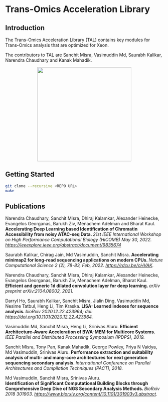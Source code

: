 # Trans-Omics Acceleration Library

## Introduction
The Trans-Omics Acceleration Library (TAL) contains key modules for Trans-Omics analysis that are optimized for Xeon.

The contributors to TAL are Sanchit Misra, Vasimuddin Md, Saurabh Kalikar, Narendra Chaudhary and Kanak Mahadik.

<p align="center">
<img src="https://github.com/IntelLabs/Open-Omics-Acceleration-Framework/blob/main/images/trans-omics-acceleration-lib.jpg" height="300"/a></br>
</p> 


## Getting Started
```sh
git clone --recursive <REPO URL>
make
```

## Publications

Narendra Chaudhary, Sanchit Misra, Dhiraj Kalamkar, Alexander Heinecke, Evangelos Georganas, Barukh Ziv, Menachem Adelman and Bharat Kaul.
<b> Accelerating Deep Learning based Identification of Chromatin Accessibility from noisy ATAC-seq Data. </b>
<i> 21st IEEE International Workshop on High Performance Computational Biology (HiCOMB) May 30, 2022. https://ieeexplore.ieee.org/abstract/document/9835674 </i>

Saurabh Kalikar, Chirag Jain, Md Vasimuddin, Sanchit Misra.
<b> Accelerating minimap2 for long-read sequencing applications on modern CPUs. </b>
<i> Nature Computational Science 2 (2), 78-83, Feb, 2022. https://rdcu.be/cHVAK. </i>

Narendra Chaudhary, Sanchit Misra, Dhiraj Kalamkar, Alexander Heinecke, Evangelos Georganas, Barukh Ziv, Menachem Adelman, Bharat Kaul.
<b> Efficient and generic 1d dilated convolution layer for deep learning. </b>
<i> arXiv preprint arXiv:2104.08002, 2021. </i>

Darryl Ho, Saurabh Kalikar, Sanchit Misra, Jialin Ding, Vasimuddin Md, Nesime Tatbul, Heng Li, Tim Kraska. 
<b> LISA: Learned indexes for sequence analysis. </b>
<i> bioRxiv 2020.12.22.423964; doi: https://doi.org/10.1101/2020.12.22.423964. </i>

Vasimuddin Md, Sanchit Misra, Heng Li, Srinivas Aluru.
<b> Efficient Architecture-Aware Acceleration of BWA-MEM for Multicore Systems. </b>
<i> IEEE Parallel and Distributed Processing Symposium (IPDPS), 2019. </i>

Sanchit Misra, Tony  Pan, Kanak  Mahadik, George  Powley, Priya N Vaidya, Md  Vasimuddin, Srinivas  Aluru.
<b> Performance extraction and suitability analysis of multi- and many-core architectures for next generation sequencing secondary analysis. </b>
<i> International Conference on Parallel Architectures and Compilation Techniques (PACT), 2018. </i>


Md Vasimuddin, Sanchit Misra, Srinivas Aluru.  
<b> Identification of Significant Computational Building Blocks through Comprehensive Deep Dive of NGS Secondary Analysis Methods. </b>
<i> BioRxiv 2018 301903. https://www.biorxiv.org/content/10.1101/301903v3.abstract. </i>

